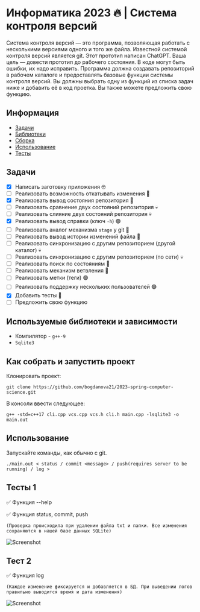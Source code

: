 # Информатика 2023 🔥 | Система контроля версий

Система контроля версий — это программа, позволяющая работать с несколькими версиями одного и того же файла. Известной системой контроля версий является git. Этот прототип написан ChatGPT. Ваша цель — довести прототип до рабочего состояния. В коде могут быть ошибки, их надо исправить. Программа должна создавать репозиторий в рабочем каталоге и предоставлять базовые функции системы контроля версий. Вы должны выбрать одну из функций из списка задач ниже и добавить её в код проетка. Вы также можете предложить свою функцию.

## Информация
- [Задачи](#задачи)
- [Библиотеки](#библиотеки)
- [Сборка](#сборка)
- [Использование](#использование)
- [Тесты](#тесты)

## Задачи<a name = "задачи"></a>

- [x] Написать заготовку приложения 🤓
- [ ] Реализовать возможность откатывать изменения 🔵
- [x] Реализовать вывод состояния репозитория 🔵
- [ ] Реализовать сравнение двух состояний репозитория 💀
- [ ] Реализовать слияние двух состояний репозитория 💀
- [x] Реализовать вывод справки (ключ `-h`) 🟢
- [ ] Реализовать аналог механизма `stage` у git 🔵
- [ ] Реализовать вывод истории изменений файла 🔵
- [ ] Реализовать синхронизацию с другим репозиторием (другой каталог) 💀
- [ ] Реализовать синхронизацию с другим репозиторием (по сети) 💀
- [ ] Реализовать поиск по состояниям 🔵
- [ ] Реализовать механизм ветвления 🔵
- [ ] Реализовать метки (теги) 🟢
- [ ] Реализовать поддержку нескольких пользователей 🟢
- [x] Добавить тесты 🔵
- [ ] Предложить свою функцию

## Используемые библиотеки и зависимости<a name = "библиотеки"></a>

- Компилятор - `g++-9`
- `Sqlite3`

## Как собрать и запустить проект<a name = "сборка"></a>
Клонировать проект:

```console
git clone https://github.com/bogdanova21/2023-spring-computer-science.git
```
В консоли ввести следующее:
```console
g++ -std=c++17 cli.cpp vcs.cpp vcs.h cli.h main.cpp -lsqlite3 -o main.out
```
## Использование<a name = "использование"></a>
Запускайте команды, как обычно с git.
```console
./main.out < status / commit <message> / push(requires server to be running) / log >
```
## Тесты 1<a name = "тесты"></a>


:white_check_mark: Функция --help

:white_check_mark: Функция status, commit, push

```
(Проверка происходила при удалении файла txt и папки. Все изменения сохраняются в нашей базе данных SQLite) 
```
![Screenshot](https://github.com/bogdanova21/2023-spring-computer-science/blob/main/Dis-Artist/01_vcs/tests_program/Screenshot_1.png)


## Тест 2

:white_check_mark: Функция log
```
(Каждое изменение фиксируется и добавляется в БД. При выведении логов правильно выводится время и дата изменения)
```
![Screenshot](https://github.com//bogdanova21/2023-spring-computer-science/blob/main/Dis-Artist/01_vcs/tests_program/Screenshot_2.png)

